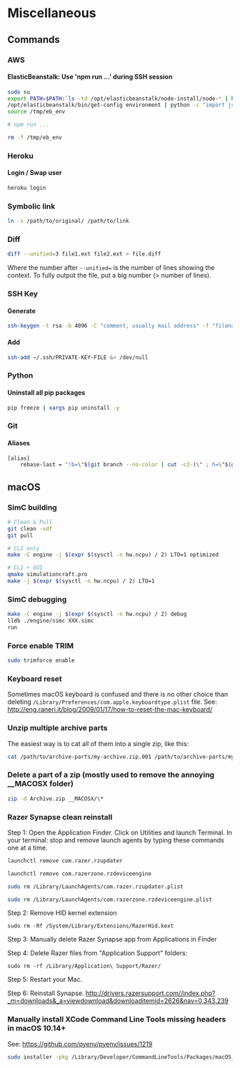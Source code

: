 # Miscellaneous

## Commands

### AWS
#### ElasticBeanstalk: Use 'npm run ...' during SSH session
```sh
sudo su
export PATH=$PATH:`ls -td /opt/elasticbeanstalk/node-install/node-* | head -1`/bin
/opt/elasticbeanstalk/bin/get-config environment | python -c "import json,sys; obj=json.load(sys.stdin); f = open('/tmp/eb_env', 'w'); f.write('\n'.join(map(lambda x: 'export ' + x[0] + '=' + x[1], obj.iteritems())))"
source /tmp/eb_env

# npm run ...

rm -f /tmp/eb_env

```

### Heroku
#### Login / Swap user
```sh
heroku login

```

### Symbolic link
```sh
ln -s /path/to/original/ /path/to/link

```

### Diff

```sh
diff --unified=3 file1.ext file2.ext > file.diff

```
Where the number after `--unified=` is the number of lines showing the context. To fully output the file, put a big number (> number of lines).

### SSH Key

#### Generate
```sh
ssh-keygen -t rsa -b 4096 -C "comment, usually mail address" -f "filename, usually username-Platform"

```

#### Add
```sh
ssh-add ~/.ssh/PRIVATE-KEY-FILE &> /dev/null

```

### Python

#### Uninstall all pip packages
```sh
pip freeze | xargs pip uninstall -y

```

### Git

#### Aliases
```sh
[alias]
	rebase-last = "!b=\"$(git branch --no-color | cut -c3-)\" ; h=\"$(git rev-parse $b)\" ; echo \"Current branch: $b $h\" ; c=\"$(git rev-parse $b)\" ; echo \"Recreating $b branch with initial commit $c ...\" ; git checkout --orphan new-start $c ; git commit -C $c ; git rebase --onto new-start $c $b ; git branch -d new-start ; git gc"

```

## macOS

### SimC building
```sh
# Clean & Pull
git clean -xdf
git pull

# CLI only
make -C engine -j $(expr $(sysctl -n hw.ncpu) / 2) LTO=1 optimized

# CLI + GUI
qmake simulationcraft.pro
make -j $(expr $(sysctl -n hw.ncpu) / 2) LTO=1

```

### SimC debugging
```sh
make -C engine -j $(expr $(sysctl -n hw.ncpu) / 2) debug
lldb ./engine/simc XXX.simc
run

```

### Force enable TRIM
```sh
sudo trimforce enable

```

### Keyboard reset
Sometimes macOS keyboard is confused and there is no other choice than deleting `/Library/Preferences/com.apple.keyboardtype.plist` file.
See: http://eng.raneri.it/blog/2009/01/17/how-to-reset-the-mac-keyboard/

### Unzip multiple archive parts
The easiest way is to cat all of them into a single zip, like this:
```sh
cat /path/to/archive-parts/my-archive.zip.001 /path/to/archive-parts/my-archive.zip.002 /path/to/archive-parts/my-archive.zip.003 > my-archive.zip

```

### Delete a part of a zip (mostly used to remove the annoying __MACOSX folder)
```sh
zip -d Archive.zip __MACOSX/\*

```

### Razer Synapse clean reinstall
Step 1: Open the Application Finder. Click on Utilities and launch Terminal. In your terminal: stop and remove launch agents by typing these commands one at a time.
```sh
launchctl remove com.razer.rzupdater

launchctl remove com.razerzone.rzdeviceengine

sudo rm /Library/LaunchAgents/com.razer.rzupdater.plist

sudo rm /Library/LaunchAgents/com.razerzone.rzdeviceengine.plist

```
Step 2: Remove HID kernel extension
```
sudo rm -Rf /System/Library/Extensions/RazerHid.kext

```
Step 3: Manually delete Razer Synapse app from Applications in Finder

Step 4: Delete Razer files from "Application Support" folders:
```
sudo rm -rf /Library/Application\ Support/Razer/

```

Step 5: Restart your Mac.

Step 6: Reinstall Synapse. http://drivers.razersupport.com//index.php?_m=downloads&_a=viewdownload&downloaditemid=2626&nav=0,343,239

### Manually install XCode Command Line Tools missing headers in macOS 10.14+
See: https://github.com/pyenv/pyenv/issues/1219
```sh
sudo installer -pkg /Library/Developer/CommandLineTools/Packages/macOS_SDK_headers_for_macOS_10.14.pkg -target /

```
